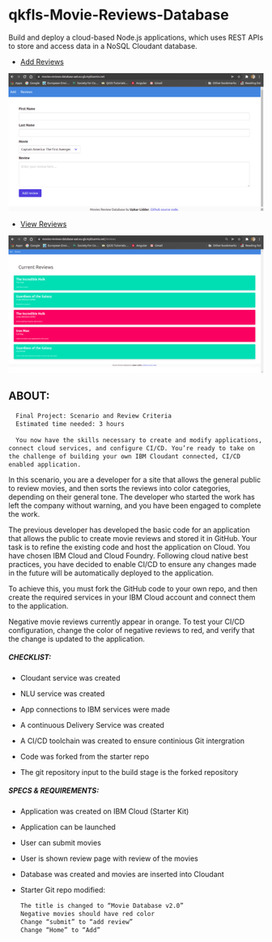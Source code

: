 # qkfls-Movie-Reviews-Database

Build and deploy a cloud-based Node.js applications, which uses REST APIs to store and access data in a NoSQL Cloudant database.

- [Add Reviews](https://movies-reviews-database-aa6.eu-gb.mybluemix.net/)

![Add Reviews](https://github.com/Linda-Angulo/qkfls-Movie-Reviews-Database/blob/gh-pages/addReviews.png?raw=true)

- [View Reviews](https://movies-reviews-database-aa6.eu-gb.mybluemix.net/reviews)

![View Reviews](https://github.com/Linda-Angulo/qkfls-Movie-Reviews-Database/blob/gh-pages/viewReviews.png?raw=true)



## ABOUT:

      Final Project: Scenario and Review Criteria
      Estimated time needed: 3 hours

      You now have the skills necessary to create and modify applications, connect cloud services, and configure CI/CD. You’re ready to take on the challenge of building your own IBM Cloudant connected, CI/CD enabled application.

In this scenario, you are a developer for a site that allows the general public to review movies, and then sorts the reviews into color categories, depending on their general tone. The developer who started the work has left the company without warning, and you have been engaged to complete the work.

The previous developer has developed the basic code for an application that allows the public to create movie reviews and stored it in GitHub. Your task is to refine the existing code and host the application on Cloud. You have chosen IBM Cloud and Cloud Foundry. Following cloud native best practices, you have decided to enable CI/CD to ensure any changes made in the future will be automatically deployed to the application.

To achieve this, you must fork the GitHub code to your own repo, and then create the required services in your IBM Cloud account and connect them to the application.

Negative movie reviews currently appear in orange. To test your CI/CD configuration, change the color of negative reviews to red, and verify that the change is updated to the application.

##### CHECKLIST: 

- Cloudant service was created 

- NLU service was created 


- App connections to IBM services were made


- A continuous Delivery Service was created


- A CI/CD toolchain was created to ensure continious Git intergration


- Code was forked from the starter repo


- The git repository input to the build stage is the forked repository 


##### SPECS & REQUIREMENTS: 

- Application was created on IBM Cloud (Starter Kit) 

- Application can be launched 


- User can submit movies 


- User is shown review page with review of the movies 


- Database was created and movies are inserted into Cloudant 


- Starter Git repo modified: 

      The title is changed to “Movie Database v2.0” 
      Negative movies should have red color 
      Change “submit” to “add review” 
      Change “Home” to “Add” 




